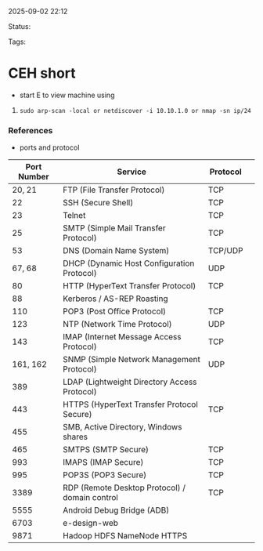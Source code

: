 2025-09-02 22:12

Status:

Tags:

# CEH short

- start E to view machine using 
1. `` sudo arp-scan -local or netdiscover -i 10.10.1.0 or nmap -sn ip/24  ``



### References
- ports and protocol

| **Port Number** | **Service**                                    | **Protocol** |     |
| --------------- | ---------------------------------------------- | ------------ | --- |
| 20, 21          | FTP (File Transfer Protocol)                   | TCP          |     |
| 22              | SSH (Secure Shell)                             | TCP          |     |
| 23              | Telnet                                         | TCP          |     |
| 25              | SMTP (Simple Mail Transfer Protocol)           | TCP          |     |
| 53              | DNS (Domain Name System)                       | TCP/UDP      |     |
| 67, 68          | DHCP (Dynamic Host Configuration Protocol)     | UDP          |     |
| 80              | HTTP (HyperText Transfer Protocol)             | TCP          |     |
| 88              | Kerberos / AS-REP Roasting                     |              |     |
| 110             | POP3 (Post Office Protocol)                    | TCP          |     |
| 123             | NTP (Network Time Protocol)                    | UDP          |     |
| 143             | IMAP (Internet Message Access Protocol)        | TCP          |     |
| 161, 162        | SNMP (Simple Network Management Protocol)      | UDP          |     |
| 389             | LDAP (Lightweight Directory Access Protocol)   |              |     |
| 443             | HTTPS (HyperText Transfer Protocol Secure)     | TCP          |     |
| 455             | SMB, Active Directory, Windows shares          |              |     |
| 465             | SMTPS (SMTP Secure)                            | TCP          |     |
| 993             | IMAPS (IMAP Secure)                            | TCP          |     |
| 995             | POP3S (POP3 Secure)                            | TCP          |     |
| 3389            | RDP (Remote Desktop Protocol) / domain control | TCP          |     |
| 5555            | Android Debug Bridge (ADB)                     |              |     |
| 6703            | e-design-web                                   |              |     |
| 9871            | Hadoop HDFS NameNode HTTPS                     |              |     |

